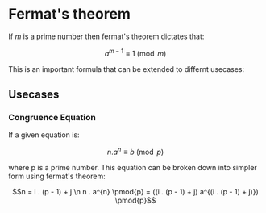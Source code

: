 # Fermat's theorem

If *m* is a prime number then fermat's theorem dictates that:
```math
a^{m-1} \equiv 1\pmod{m}
```
This is an important formula that can be extended to differnt usecases:
## Usecases

### Congruence Equation
If a given equation is:
``` math
n . a^{n} \equiv b\pmod{p}
```
where p is a prime number.
This equation can be broken down into simpler form using fermat's theorem:
```math
n = i . (p - 1) + j \n
n . a^{n} \pmod{p} = ((i . (p - 1) + j) a^{(i . (p - 1) + j)}) \pmod{p}
```
